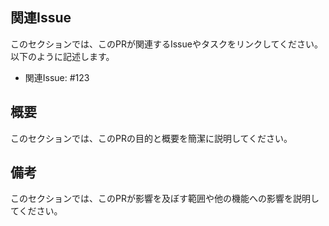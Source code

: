 ## 関連Issue

このセクションでは、このPRが関連するIssueやタスクをリンクしてください。以下のように記述します。

- 関連Issue: #123

## 概要

このセクションでは、このPRの目的と概要を簡潔に説明してください。

## 備考

このセクションでは、このPRが影響を及ぼす範囲や他の機能への影響を説明してください。

